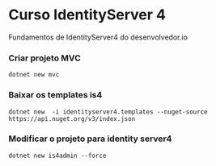 # Curso IdentityServer 4
Fundamentos de IdentityServer4 do desenvolvedor.io

### Criar projeto MVC
```dotnet new mvc```

### Baixar os templates is4
```dotnet new  -i identityserver4.templates --nuget-source https://api.nuget.org/v3/index.json```

### Modificar o projeto para identity server4
```dotnet new is4admin --force```
